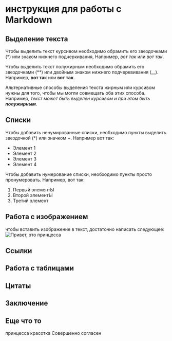 # инструкция для работы с Markdown 

## Выделение текста

Чтобы выделить текст курсивом необходимо обрамить его звездочками (*) или знаком нижнего подчеркивания, Например, *вот так* или _вот так_.

Чтобы выделить текст полужирным необходимо обрамить его звездочками (**) или двойным знаком нижнего подчерквивания (__). Например, **вот так** или __вот так__.

Альтернативные способы выделения текста жирным или курсивом нужны для того, чтобы мы могли совмещать оба этих способа. Например, _текст может быть выделен курсивом и при этом быть **полужирным**_.

## Списки


Чтобы добавить ненумированные списки, необходимо пункты выделить звездочкой (*) или значком +. 
Например вот так: 
* Элемент 1
* Элемент 2
* Элемент 3
* Элемент 4

Чтобы добавить нумерование списки, необходимо пункты просто пронумеровать. Например, вот так:

1. Первый элементЫ
2. Второй элементЫ
3. Третий элемент

## Работа с изображением

чтобы вставить изображение в текст, достаточно написать следующее: 
![Привет, это принцесса](princessa.jpg)

## Ссылки

## Работа с таблицами

## Цитаты

## Заключение

## Еще что то

принцесса красотка
Совершенно согласен
